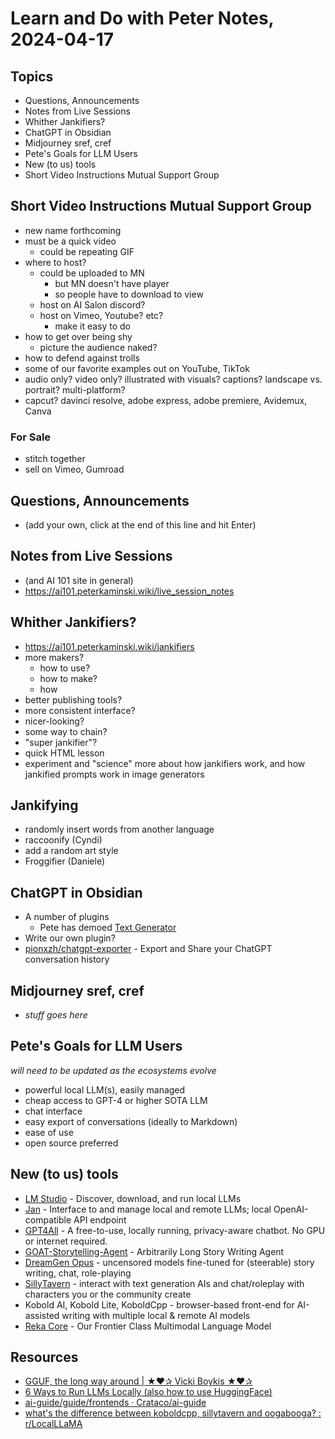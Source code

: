 # Learn and Do with Peter Notes, 2024-04-17

## Topics

- Questions, Announcements
- Notes from Live Sessions
- Whither Jankifiers?
- ChatGPT in Obsidian
- Midjourney sref, cref
- Pete's Goals for LLM Users
- New (to us) tools
- Short Video Instructions Mutual Support Group

## Short Video Instructions Mutual Support Group
- new name forthcoming
- must be a quick video
    - could be repeating GIF
- where to host?
    - could be uploaded to MN 
        - but MN doesn't have player
        - so people have to download to view
    - host on AI Salon discord?
    - host on Vimeo, Youtube? etc? 
        - make it easy to do
- how to get over being shy 
    - picture the audience naked?
- how to defend against trolls
- some of our favorite examples out on YouTube, TikTok 
- audio only? video only? illustrated with visuals? captions? landscape vs. portrait? multi-platform?
- capcut? davinci resolve, adobe express, adobe premiere, Avidemux, Canva

### For Sale

- stitch together
- sell on Vimeo, Gumroad

## Questions, Announcements

- (add your own, click at the end of this line and hit Enter)

## Notes from Live Sessions

- (and AI 101 site in general)
- <https://ai101.peterkaminski.wiki/live_session_notes>

## Whither Jankifiers?

- <https://ai101.peterkaminski.wiki/jankifiers>
- more makers?
    - how to use?
    - how to make?
    - how 
- better publishing tools?
- more consistent interface?
- nicer-looking?
- some way to chain?
- "super jankifier"?
- quick HTML lesson
- experiment and "science" more about how jankifiers work, and how jankified prompts work in image generators

## Jankifying

- randomly insert words from another language
- raccoonify (Cyndi)
- add a random art style
- Froggifier (Daniele) 

## ChatGPT in Obsidian

- A number of plugins
    - Pete has demoed [Text Generator](https://text-gen.com/)
- Write our own plugin?
- [pionxzh/chatgpt-exporter](https://github.com/pionxzh/chatgpt-exporter) - Export and Share your ChatGPT conversation history

## Midjourney sref, cref

- _stuff goes here_

## Pete's Goals for LLM Users

_will need to be updated as the ecosystems evolve_

- powerful local LLM(s), easily managed
- cheap access to GPT-4 or higher SOTA LLM
- chat interface
- easy export of conversations (ideally to Markdown)
- ease of use
- open source preferred

## New (to us) tools

- [LM Studio](https://lmstudio.ai/) - Discover, download, and run local LLMs
- [Jan](https://jan.ai/) - Interface to and manage local and remote LLMs; local OpenAI-compatible API endpoint
- [GPT4All](https://gpt4all.io/) - A free-to-use, locally running, privacy-aware chatbot. No GPU or internet required.
- [GOAT-Storytelling-Agent](https://www.blog.goat.ai/goat-st/) - Arbitrarily Long Story Writing Agent
- [DreamGen Opus](https://huggingface.co/dreamgen/opus-v0-7b) - uncensored models fine-tuned for (steerable) story writing, chat, role-playing
- [SillyTavern](https://sillytavernai.com/) - interact with text generation AIs and chat/roleplay with characters you or the community create
- Kobold AI, Kobold Lite, KoboldCpp - browser-based front-end for AI-assisted writing with multiple local & remote AI models
- [Reka Core](https://www.reka.ai/news/reka-core-our-frontier-class-multimodal-language-model) - Our Frontier Class Multimodal Language Model

## Resources

- [GGUF, the long way around | ★❤✰ Vicki Boykis ★❤✰](https://vickiboykis.com/2024/02/28/gguf-the-long-way-around/?utm_source=vicki&utm_medium=email&utm_campaign=redis-is-forked)
- [6 Ways to Run LLMs Locally (also how to use HuggingFace)](https://semaphoreci.com/blog/local-llm)
- [ai-guide/guide/frontends · Crataco/ai-guide](https://github.com/Crataco/ai-guide/blob/main/guide/frontends.md)
- [what's the difference between koboldcpp, sillytavern and oogabooga? : r/LocalLLaMA](https://www.reddit.com/r/LocalLLaMA/comments/18lve2x/whats_the_difference_between_koboldcpp/)


